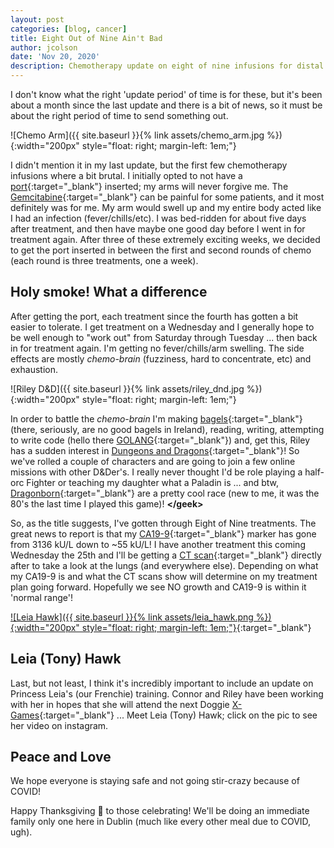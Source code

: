 ```yaml
---
layout: post
categories: [blog, cancer]
title: Eight Out of Nine Ain't Bad
author: jcolson
date: 'Nov 20, 2020'
description: Chemotherapy update on eight of nine infusions for distal cholangiocarcinoma survivor
---
```


I don't know what the right 'update period' of time is for these, but it's been about a month since the last update and there is a bit of news, so it must be about the right period of time to send something out.

![Chemo Arm]({{ site.baseurl }}{% link assets/chemo_arm.jpg %}){:width="200px" style="float: right; margin-left: 1em;"}

I didn't mention it in my last update, but the first few chemotherapy infusions where a bit brutal.  I initially opted to not have a [port](https://en.wikipedia.org/wiki/Port_(medical)){:target="_blank"} inserted; my arms will never forgive me.  The [Gemcitabine](https://en.wikipedia.org/wiki/Gemcitabine){:target="_blank"} can be painful for some patients, and it most definitely was for me.  My arm would swell up and my entire body acted like I had an infection (fever/chills/etc).  I was bed-ridden for about five days after treatment, and then have maybe one good day before I went in for treatment again.  After three of these extremely exciting weeks, we decided to get the port inserted in between the first and second rounds of chemo (each round is three treatments, one a week).

## Holy smoke! What a difference

After getting the port, each treatment since the fourth has gotten a bit easier to tolerate.  I get treatment on a Wednesday and I generally hope to be well enough to "work out" from Saturday through Tuesday ... then back in for treatment again.  I'm getting no fever/chills/arm swelling.  The side effects are mostly _chemo-brain_ (fuzziness, hard to concentrate, etc) and exhaustion.

![Riley D&D]({{ site.baseurl }}{% link assets/riley_dnd.jpg %}){:width="200px" style="float: right; margin-left: 1em;"}

In order to battle the _chemo-brain_ I'm making [bagels](https://www.instagram.com/p/CHyAOT5lFrh/?utm_source=ig_web_copy_link){:target="_blank"} (there, seriously, are no good bagels in Ireland), reading, writing, attempting to write code (hello there [GOLANG](https://golang.org/){:target="_blank"}) and, get this, Riley has a sudden interest in [Dungeons and Dragons](https://en.wikipedia.org/wiki/Dungeons_%26_Dragons){:target="_blank"}!  So we've rolled a couple of characters and are going to join a few online missions with other D&Der's.  I really never thought I'd be role playing a half-orc Fighter or teaching my daughter what a Paladin is ... and btw, [Dragonborn](https://en.wikipedia.org/wiki/Reptilian_humanoid#Games){:target="_blank"} are a pretty cool race (new to me, it was the 80's the last time I played this game)! **&lt;/geek&gt;**

So, as the title suggests, I've gotten through Eight of Nine treatments.  The great news to report is that my [CA19-9](https://www.pancan.org/facing-pancreatic-cancer/diagnosis/ca19-9/#results){:target="_blank"} marker has gone from 3136 kU/L down to ~55 kU/L!  I have another treatment this coming Wednesday the 25th and I'll be getting a [CT scan](https://en.wikipedia.org/wiki/CT_scan){:target="_blank"} directly after to take a look at the lungs (and everywhere else).  Depending on what my CA19-9 is and what the CT scans show will determine on my treatment plan going forward.  Hopefully we see NO growth and CA19-9 is within it 'normal range'!

[![Leia Hawk]({{ site.baseurl }}{% link assets/leia_hawk.png %}){:width="200px" style="float: right; margin-left: 1em;"}](https://www.instagram.com/p/CHsDAWZn0zl/?utm_source=ig_web_copy_link){:target="_blank"}

## Leia (Tony) Hawk

Last, but not least, I think it's incredibly important to include an update on Princess Leia's (our Frenchie) training.  Connor and Riley have been working with her in hopes that she will attend the next Doggie [X-Games](https://en.wikipedia.org/wiki/X_Games){:target="_blank"} ...  Meet Leia (Tony) Hawk; click on the pic to see her video on instagram.

## Peace and Love

We hope everyone is staying safe and not going stir-crazy because of COVID!

Happy Thanksgiving 🦃 to those celebrating!  We'll be doing an immediate family only one here in Dublin (much like every other meal due to COVID, ugh).
